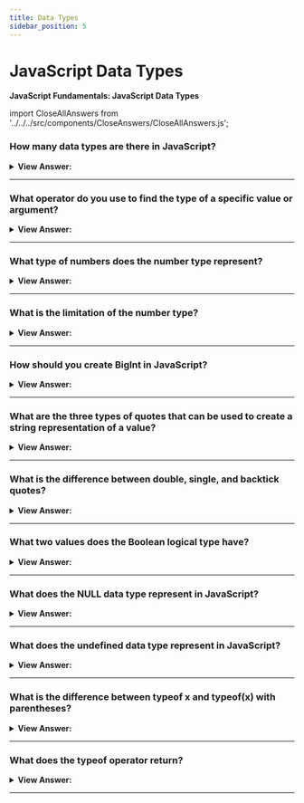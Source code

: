 ```yaml
---
title: Data Types
sidebar_position: 5
---
```


# JavaScript Data Types

**JavaScript Fundamentals: JavaScript Data Types**

<head>
  <title>Data Types - JavaScript Frontend Interview Questions & Answers</title>
  <meta charSet="utf-8" />
</head>

import CloseAllAnswers from '../../../src/components/CloseAnswers/CloseAllAnswers.js';

<CloseAllAnswers />

### How many data types are there in JavaScript?

<details>
  <summary><strong>View Answer:</strong></summary>
  <div>
  <div><strong>Interview Response:</strong> There are eight basic data types in JavaScript including Number, String, Boolean, BigInt, Null, Undefined, Object, and Symbol. All are primitive data types except for the Object data type. All other types are called “primitive” because their values can contain only a single thing (be it a string or a number or whatever). In contrast, objects are used to store collections of data and more complex entities.</div>
  </div>
</details>

---

### What operator do you use to find the type of a specific value or argument?

<details>
  <summary><strong>View Answer:</strong></summary>
  <div>
  <div><strong>Interview Response:</strong> The typeof operator.</div><br />
  <div><strong>Technical Response:</strong> The typeof operator returns the type of the value or argument.<br /><br />
  JavaScript supports two forms of syntax:<br /><br />
    <ol>
      <li>As an operator: typeof x.</li>
      <li>As a function: typeof(x).</li>
      </ol>
  </div>
  </div>
</details>

---

### What type of numbers does the number type represent?

<details>
  <summary><strong>View Answer:</strong></summary>
  <div>
  <div><strong>Interview Response:</strong> The number type represents both integers and floating-point numbers.</div>
  </div>
</details>

---

### What is the limitation of the number type?

<details>
  <summary><strong>View Answer:</strong></summary>
  <div>
  <div><strong>Interview Response:</strong> A number cannot represent integers larger than (253-1) or less than -(253-1) for negatives.</div><br />
  <div><strong>Technical Response:</strong> The “number” type cannot represent integer values larger than (253-1) (that’s 9007199254740991), or less than -(253-1) for negatives. It is a technical limitation caused by their internal representation. Anything beyond these values is considered a BigInt.
  </div>
  </div>
</details>

---

### How should you create BigInt in JavaScript?

<details>
  <summary><strong>View Answer:</strong></summary>
  <div>
  <div><strong>Interview Response:</strong> A BigInt value is created by appending n to the end of an integer or using the BigInt object constructor.</div>
  </div>
</details>

---

### What are the three types of quotes that can be used to create a string representation of a value?

<details>
  <summary><strong>View Answer:</strong></summary>
  <div>
  <div><strong>Interview Response:</strong> Double, single, and back-ticks.</div><br />
  <div><strong>Technical Response:</strong> In JavaScript, there are three types of quotes used to represent a string including double, single, and backtick quotes.<br /><br />
  Example:<br /><br />
    <ol>
      <li>Double quotes: "Hello".</li>
      <li>Single quotes: 'Hello'.</li>
      <li>Back-ticks: `Hello`.</li>
      </ol>
  </div>
  </div>
</details>

---

### What is the difference between double, single, and backtick quotes?

<details>
  <summary><strong>View Answer:</strong></summary>
  <div>
  <div><strong>Interview Response:</strong> Backticks allow us to embed variables and expressions into a string by wrapping them in $&#x7B;…&#125; . There is no notable difference between single and double quotes.</div><br />
  <div><strong>Technical Response:</strong> Double and single quotes are “simple” quotes. There is practically no difference between them in JavaScript. Backticks are “extended functionality” quotes. They allow us to embed variables and expressions into a string by wrapping them in $&#x7B;…&#125;.
  </div><br />
  <div><strong className="codeExample">Code Example:</strong><br /><br />

  <div></div>

```js
let name = 'John';

// embed a variable

alert(`Hello, ${name}!`); // Hello, John!
// embed an expression

alert(`the result is ${1 + 2}`); // the result is 3
```

:::note

Please note that this can only be done in backticks. Other quotes do not have this embedding functionality!

:::

  </div>
  </div>
</details>

---

### What two values does the Boolean logical type have?

<details>
  <summary><strong>View Answer:</strong></summary>
  <div>
  <div><strong>Interview Response:</strong> true or false</div><br />
  <div><strong>Technical Response:</strong> true or false - This type is commonly used to store yes/no values: true means “yes, correct”, and false means “no, incorrect”. It can also be used for comparisons or more specifically used for greater or less than values.
  </div><br />
  <div><strong className="codeExample">Code Example:</strong><br /><br />

  <div></div>

```js
let nameFieldChecked = true; // yes, name field is checked
let ageFieldChecked = false; // no, age field is not checked

// Greater or Less Than:
let isGreater = 4 > 1;

alert(isGreater); // true (the comparison result is "yes")
```

  </div>
  </div>
</details>

---

### What does the NULL data type represent in JavaScript?

<details>
  <summary><strong>View Answer:</strong></summary>
  <div>
  <div><strong>Interview Response:</strong> nothingness or empty, but not equal undefined</div><br />
  <div><strong>Technical Response:</strong> It is a special value that represents “nothing”, “empty” or “value unknown”. It is not a representation of a value that has not to be defined, non-existing, or a null pointer like other programming languages.
  </div>
  </div>
</details>

---

### What does the undefined data type represent in JavaScript?

<details>
  <summary><strong>View Answer:</strong></summary>
  <div>
  <div><strong>Interview Response:</strong> Undefined means a value has not been defined or assigned to a variable.</div><br />
  <div><strong>Technical Response:</strong> In JavaScript, undefined means a value has not been defined or assigned. If a variable is declared, but not assigned, then its value is undefined.
  </div><br />
  <div><strong className="codeExample">Code Example:</strong><br /><br />

  <div></div>

```js
let age;

alert(age); // shows "undefined"

// Technically, it is possible to explicitly assign undefined to a variable, but it is not recommended.

let age = 100;

// change the value to undefined

age = undefined;

alert(age); // "undefined"
```

  </div>
  </div>
</details>

---

### What is the difference between typeof x and typeof(x) with parentheses?

<details>
  <summary><strong>View Answer:</strong></summary>
  <div>
  <div><strong>Interview Response:</strong> typeof x acts as an operator and typeof(x) is a function, but they work with parentheses or without them. The result is the same.</div>
  </div>
</details>

---

### What does the typeof operator return?

<details>
  <summary><strong>View Answer:</strong></summary>
  <div>
  <div><strong>Interview Response:</strong> The typeof operator returns a string with the name of the type.</div><br />
  <div><strong>Technical Response:</strong> The typeof operator returns a string with the name of the type, like "number" if it is a number or “function” if it’s a function.
  </div>
  </div>
</details>

---
